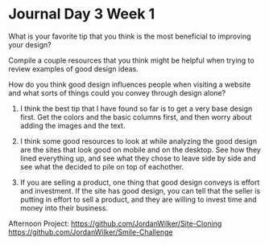 # Journal Day 3 Week 1

What is your favorite tip that you think is the most beneficial to improving your design?

Compile a couple resources that you think might be helpful when trying to review examples of good design ideas.

How do you think good design influences people when visiting a website and what sorts of things could you convey through design alone?


1) I think the best tip that I have found so far is to get a very base design first. Get the colors and the basic columns first, and then worry about adding the images and the text.

2) I think some good resources to look at while analyzing the good design are the sites that look good on mobile and on the desktop. See how they lined everything up, and see what they chose to leave side by side and see what the decided to pile on top of eachother.

3) If you are selling a product, one thing that good design conveys is effort and investment. If the site has good design, you can tell that the seller is putting in effort to sell a product, and they are willing to invest time and money into their business.

Afternoon Project:
https://github.com/JordanWilker/Site-Cloning
https://github.com/JordanWilker/Smile-Challenge